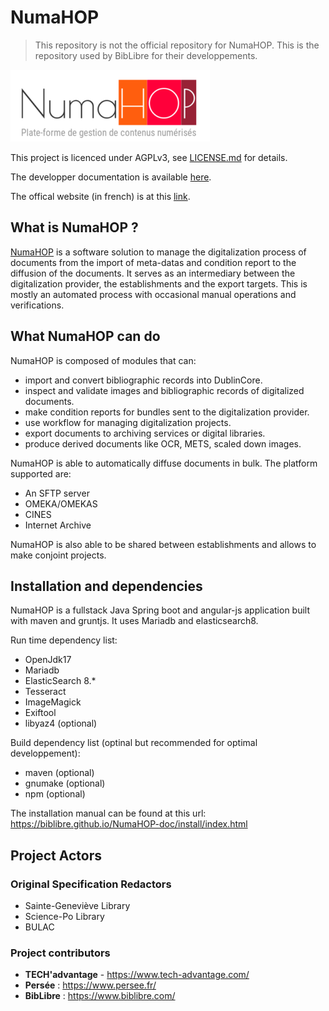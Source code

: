# NumaHOP

> This repository is not the official repository for NumaHOP. This is the repository used by BibLibre for their developpements.

![NumaHOP Logo](./numahop_logo.png)

This project is licenced under AGPLv3, see [LICENSE.md](LICENSE) for details.

The developper documentation is available [here](https://biblibre.github.io/NumaHOP-doc/).

The offical website (in french) is at this [link](https://www.numahop.fr/).

## What is NumaHOP ?

[NumaHOP](https://www.numahop.fr/) is a software solution to manage the digitalization process of documents from the import of meta-datas and condition report to the diffusion of the documents. It serves as an intermediary between the digitalization provider, the establishments and the export targets. This is mostly an automated process with occasional manual operations and verifications.

## What NumaHOP can do

NumaHOP is composed of modules that can:
- import and convert bibliographic records into DublinCore.
- inspect and validate images and bibliographic records of digitalized documents.
- make condition reports for bundles sent to the digitalization provider.
- use workflow for managing digitalization projects.
- export documents to archiving services or digital libraries.
- produce derived documents like OCR, METS, scaled down images.

NumaHOP is able to automatically diffuse documents in bulk. The platform supported are:
- An SFTP server
- OMEKA/OMEKAS
- CINES
- Internet Archive

NumaHOP is also able to be shared between establishments and allows to make conjoint projects.

## Installation and dependencies

NumaHOP is a fullstack Java Spring boot and angular-js application built with maven and gruntjs.
It uses Mariadb and elasticsearch8.

Run time dependency list:
- OpenJdk17
- Mariadb 
- ElasticSearch 8.*
- Tesseract
- ImageMagick
- Exiftool
- libyaz4 (optional)

Build dependency list (optinal but recommended for optimal developpement):
- maven (optional)
- gnumake (optional)
- npm (optional)

The installation manual can be found at this url: https://biblibre.github.io/NumaHOP-doc/install/index.html

## Project Actors

### Original Specification Redactors
- Sainte-Geneviève Library
- Science-Po Library
- BULAC

### Project contributors
- **TECH'advantage** - https://www.tech-advantage.com/
- **Persée** : https://www.persee.fr/
- **BibLibre** : https://www.biblibre.com/
